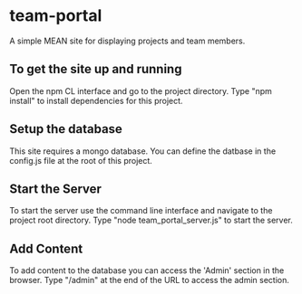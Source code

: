 # team-portal
A simple MEAN site for displaying projects and team members.

## To get the site up and running
Open the npm CL interface and go to the project directory. Type "npm install" to install dependencies for this project.

## Setup the database
This site requires a mongo database. You can define the datbase in the config.js file at the root of this project.

## Start the Server
To start the server use the command line interface and navigate to the project root directory. Type "node team_portal_server.js" to start the server.

## Add Content
To add content to the database you can access the 'Admin' section in the browser. Type "/admin" at the end of the URL to access the admin section.
